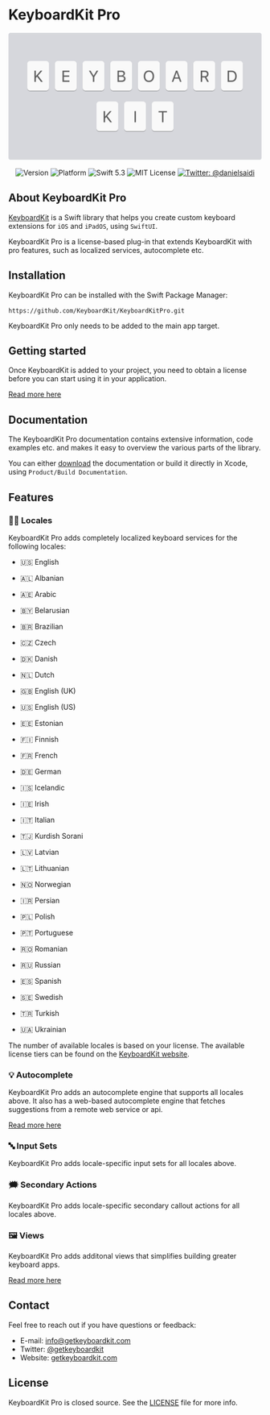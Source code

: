 # KeyboardKit Pro

<p align="center">
    <img src ="Resources/Logo.png" width=600 />
</p>

<p align="center">
    <img src="https://img.shields.io/github/v/release/KeyboardKit/KeyboardKit?color=%2300550&sort=semver" alt="Version" />
    <img src="https://img.shields.io/cocoapods/p/KeyboardKit.svg?style=flat" alt="Platform" />
    <img src="https://img.shields.io/badge/Swift-5.3-orange.svg" alt="Swift 5.3" />
    <img src="https://img.shields.io/github/license/KeyboardKit/KeyboardKit" alt="MIT License" />
    <a href="https://twitter.com/danielsaidi">
        <img src="https://img.shields.io/badge/contact-@danielsaidi-blue.svg?style=flat" alt="Twitter: @danielsaidi" />
    </a>
</p>


## About KeyboardKit Pro

[KeyboardKit][KeyboardKit] is a Swift library that helps you create custom keyboard extensions for `iOS` and `iPadOS`, using `SwiftUI`. 

KeyboardKit Pro is a license-based plug-in that extends KeyboardKit with pro features, such as localized services, autocomplete etc.



## Installation

KeyboardKit Pro can be installed with the Swift Package Manager:

```
https://github.com/KeyboardKit/KeyboardKitPro.git
```

KeyboardKit Pro only needs to be added to the main app target.



## Getting started

Once KeyboardKit is added to your project, you need to obtain a license before you can start using it in your application.

[Read more here][Getting-Started]



## Documentation

The KeyboardKit Pro documentation contains extensive information, code examples etc. and makes it easy to overview the various parts of the library.

You can either [download][Documentation] the documentation or build it directly in Xcode, using `Product/Build Documentation`.


## Features


### 🏳️‍🌈 Locales

KeyboardKit Pro adds completely localized keyboard services for the following locales:

* 🇺🇸 English

* 🇦🇱 Albanian
* 🇦🇪 Arabic
* 🇧🇾 Belarusian
* 🇧🇷 Brazilian
* 🇨🇿 Czech
* 🇩🇰 Danish
* 🇳🇱 Dutch
* 🇬🇧 English (UK)
* 🇺🇸 English (US)
* 🇪🇪 Estonian
* 🇫🇮 Finnish
* 🇫🇷 French
* 🇩🇪 German
* 🇮🇸 Icelandic
* 🇮🇪 Irish
* 🇮🇹 Italian
* 🇹🇯 Kurdish Sorani
* 🇱🇻 Latvian
* 🇱🇹 Lithuanian
* 🇳🇴 Norwegian
* 🇮🇷 Persian
* 🇵🇱 Polish
* 🇵🇹 Portuguese
* 🇷🇴 Romanian
* 🇷🇺 Russian
* 🇪🇸 Spanish
* 🇸🇪 Swedish
* 🇹🇷 Turkish
* 🇺🇦 Ukrainian

The number of available locales is based on your license. The available license tiers can be found on the [KeyboardKit website][Licenses].


### 💡 Autocomplete

KeyboardKit Pro adds an autocomplete engine that supports all locales above. It also has a web-based autocomplete engine that fetches suggestions from a remote web service or api. 

[Read more here][Autocomplete]


### 🔤 Input Sets

KeyboardKit Pro adds locale-specific input sets for all locales above.


### 🗯 Secondary Actions

KeyboardKit Pro adds locale-specific secondary callout actions for all locales above.


### 🖼 Views

KeyboardKit Pro adds additonal views that simplifies building greater keyboard apps.

[Read more here][Views]



## Contact

Feel free to reach out if you have questions or feedback:

* E-mail: [info@getkeyboardkit.com][Email]
* Twitter: [@getkeyboardkit][Twitter]
* Website: [getkeyboardkit.com][Website]



## License

KeyboardKit Pro is closed source. See the [LICENSE][License] file for more info.



[Email]: mailto:info@getkeyboardkit.com
[Twitter]: http://www.twitter.com/getkeyboardkit
[Website]: https://getkeyboardkit.com
[Licenses]: https://getkeyboardkit.com/pro

[Documentation]: https://github.com/danielsaidi/Documentation/blob/main/Docs/KeyboardKitPro.doccarchive.zip?raw=true
[KeyboardKit]: https://github.com/KeyboardKit/KeyboardKit
[License]: https://github.com/KeyboardKit/KeyboardKitPro/blob/master/LICENSE

[Autocomplete]: https://github.com/KeyboardKit/KeyboardKitPro/blob/master/Readmes/Autocomplete.md
[Getting-Started]: https://github.com/KeyboardKit/KeyboardKitPro/blob/master/Readmes/Getting-Started.md
[Views]: https://github.com/KeyboardKit/KeyboardKitPro/blob/master/Readmes/Views.md
